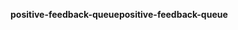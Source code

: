 <span data-ttu-id="9290f-101">**positive-feedback-queue**</span><span class="sxs-lookup"><span data-stu-id="9290f-101">**positive-feedback-queue**</span></span>